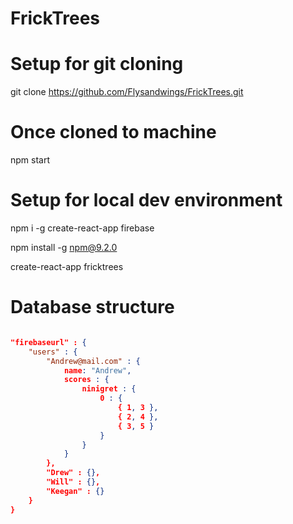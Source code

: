 # FrickTrees

# Setup for git cloning
git clone https://github.com/Flysandwings/FrickTrees.git

# Once cloned to machine
npm start

# Setup for local dev environment
npm i -g create-react-app firebase

npm install -g npm@9.2.0

create-react-app fricktrees

# Database structure
```json

"firebaseurl" : {
	"users" : {
		"Andrew@mail.com" : {
			name: "Andrew",
			scores : {
				ninigret : {
					0 : { 
						{ 1, 3 },
						{ 2, 4 },
						{ 3, 5 }
					}
				}
			}
		},
		"Drew" : {},
		"Will" : {},
		"Keegan" : {}
	}
}
```
